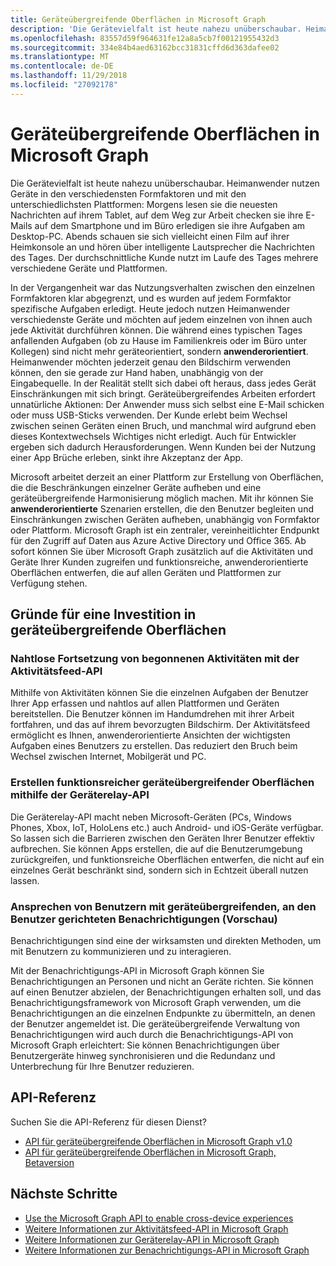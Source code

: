 ```yaml
---
title: Geräteübergreifende Oberflächen in Microsoft Graph
description: 'Die Gerätevielfalt ist heute nahezu unüberschaubar. Heimanwender nutzen Geräte in den verschiedensten Formfaktoren und mit den unterschiedlichsten Plattformen: Morgens lesen sie die neuesten Nachrichten auf ihrem Tablet, auf dem Weg zur Arbeit checken sie ihre E-Mails auf dem Smartphone und im Büro erledigen sie ihre Aufgaben am Desktop-PC. Abends schauen sie sich vielleicht einen Film auf ihrer Heimkonsole an und hören über intelligente Lautsprecher die Nachrichten des Tages. Der durchschnittliche Kunde nutzt im Laufe des Tages mehrere verschiedene Geräte und Plattformen. '
ms.openlocfilehash: 83557d59f964631fe12a8a5cb7f00121955432d3
ms.sourcegitcommit: 334e84b4aed63162bcc31831cffd6d363dafee02
ms.translationtype: MT
ms.contentlocale: de-DE
ms.lasthandoff: 11/29/2018
ms.locfileid: "27092178"
---
```

# <a name="cross-device-experiences-in-microsoft-graph"></a>Geräteübergreifende Oberflächen in Microsoft Graph

Die Gerätevielfalt ist heute nahezu unüberschaubar. Heimanwender nutzen Geräte in den verschiedensten Formfaktoren und mit den unterschiedlichsten Plattformen: Morgens lesen sie die neuesten Nachrichten auf ihrem Tablet, auf dem Weg zur Arbeit checken sie ihre E-Mails auf dem Smartphone und im Büro erledigen sie ihre Aufgaben am Desktop-PC. Abends schauen sie sich vielleicht einen Film auf ihrer Heimkonsole an und hören über intelligente Lautsprecher die Nachrichten des Tages. Der durchschnittliche Kunde nutzt im Laufe des Tages mehrere verschiedene Geräte und Plattformen. 

In der Vergangenheit war das Nutzungsverhalten zwischen den einzelnen Formfaktoren klar abgegrenzt, und es wurden auf jedem Formfaktor spezifische Aufgaben erledigt. Heute jedoch nutzen Heimanwender verschiedenste Geräte und möchten auf jedem einzelnen von ihnen auch jede Aktivität durchführen können. Die während eines typischen Tages anfallenden Aufgaben (ob zu Hause im Familienkreis oder im Büro unter Kollegen) sind nicht mehr geräteorientiert, sondern **anwenderorientiert**. Heimanwender möchten jederzeit genau den Bildschirm verwenden können, den sie gerade zur Hand haben, unabhängig von der Eingabequelle. In der Realität stellt sich dabei oft heraus, dass jedes Gerät Einschränkungen mit sich bringt. Geräteübergreifendes Arbeiten erfordert unnatürliche Aktionen: Der Anwender muss sich selbst eine E-Mail schicken oder muss USB-Sticks verwenden. Der Kunde erlebt beim Wechsel zwischen seinen Geräten einen Bruch, und manchmal wird aufgrund eben dieses Kontextwechsels Wichtiges nicht erledigt. Auch für Entwickler ergeben sich dadurch Herausforderungen. Wenn Kunden bei der Nutzung einer App Brüche erleben, sinkt ihre Akzeptanz der App.

Microsoft arbeitet derzeit an einer Plattform zur Erstellung von Oberflächen, die die Beschränkungen einzelner Geräte aufheben und eine geräteübergreifende Harmonisierung möglich machen. Mit ihr können Sie **anwenderorientierte** Szenarien erstellen, die den Benutzer begleiten und Einschränkungen zwischen Geräten aufheben, unabhängig von Formfaktor oder Plattform. Microsoft Graph ist ein zentraler, vereinheitlichter Endpunkt für den Zugriff auf Daten aus Azure Active Directory und Office 365. Ab sofort können Sie über Microsoft Graph zusätzlich auf die Aktivitäten und Geräte Ihrer Kunden zugreifen und funktionsreiche, anwenderorientierte Oberflächen entwerfen, die auf allen Geräten und Plattformen zur Verfügung stehen. 

## <a name="why-invest-in-cross-device-experiences"></a>Gründe für eine Investition in geräteübergreifende Oberflächen

### <a name="let-customers-pick-up-where-they-leave-off-with-the-activity-feed-api"></a>Nahtlose Fortsetzung von begonnenen Aktivitäten mit der Aktivitätsfeed-API 
Mithilfe von Aktivitäten können Sie die einzelnen Aufgaben der Benutzer Ihrer App erfassen und nahtlos auf allen Plattformen und Geräten bereitstellen. Die Benutzer können im Handumdrehen mit ihrer Arbeit fortfahren, und das auf ihrem bevorzugten Bildschirm. Der Aktivitätsfeed ermöglicht es Ihnen, anwenderorientierte Ansichten der wichtigsten Aufgaben eines Benutzers zu erstellen. Das reduziert den Bruch beim Wechsel zwischen Internet, Mobilgerät und PC. 

### <a name="build-rich-cross-device-experiences-by-using-the-device-relay-api"></a>Erstellen funktionsreicher geräteübergreifender Oberflächen mithilfe der Geräterelay-API 
Die Geräterelay-API macht neben Microsoft-Geräten (PCs, Windows Phones, Xbox, IoT, HoloLens etc.) auch Android- und iOS-Geräte verfügbar. So lassen sich die Barrieren zwischen den Geräten Ihrer Benutzer effektiv aufbrechen. Sie können Apps erstellen, die auf die Benutzerumgebung zurückgreifen, und funktionsreiche Oberflächen entwerfen, die nicht auf ein einzelnes Gerät beschränkt sind, sondern sich in Echtzeit überall nutzen lassen. 

### <a name="engage-users-with-human-centric-cross-device-notifications-preview"></a>Ansprechen von Benutzern mit geräteübergreifenden, an den Benutzer gerichteten Benachrichtigungen (Vorschau)

Benachrichtigungen sind eine der wirksamsten und direkten Methoden, um mit Benutzern zu kommunizieren und zu interagieren. 

Mit der Benachrichtigungs-API in Microsoft Graph können Sie Benachrichtigungen an Personen und nicht an Geräte richten. Sie können auf einen Benutzer abzielen, der Benachrichtigungen erhalten soll, und das Benachrichtigungsframework von Microsoft Graph verwenden, um die Benachrichtigungen an die einzelnen Endpunkte zu übermitteln, an denen der Benutzer angemeldet ist. Die geräteübergreifende Verwaltung von Benachrichtigungen wird auch durch die Benachrichtigungs-API von Microsoft Graph erleichtert: Sie können Benachrichtigungen über Benutzergeräte hinweg synchronisieren und die Redundanz und Unterbrechung für Ihre Benutzer reduzieren. 

## <a name="api-reference"></a>API-Referenz
Suchen Sie die API-Referenz für diesen Dienst?

- [API für geräteübergreifende Oberflächen in Microsoft Graph v1.0](/graph/api/resources/project-rome-overview?view=graph-rest-1.0)
- [API für geräteübergreifende Oberflächen in Microsoft Graph, Betaversion](/graph/api/resources/project-rome-overview?view=graph-rest-beta)


## <a name="next-steps"></a>Nächste Schritte

- [Use the Microsoft Graph API to enable cross-device experiences](/graph/api/resources/cross-device-reference-overview?view=graph-rest-1.0)
- [Weitere Informationen zur Aktivitätsfeed-API in Microsoft Graph](activity-feed-concept-overview.md)
- [Weitere Informationen zur Geräterelay-API in Microsoft Graph](device-relay-concept-overview.md)
- [Weitere Informationen zur Benachrichtigungs-API in Microsoft Graph](notifications-concept-overview.md)
